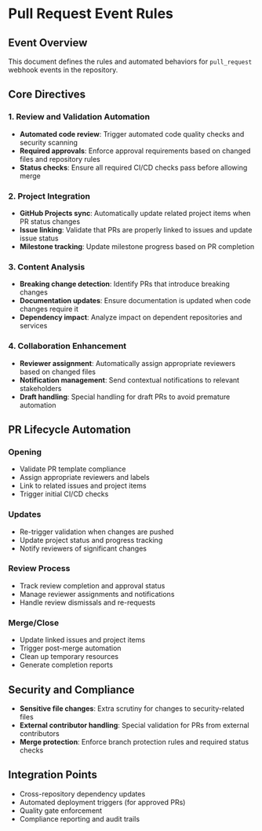 # Pull Request Event Rules

## Event Overview
This document defines the rules and automated behaviors for `pull_request` webhook events in the repository.

## Core Directives

### 1. Review and Validation Automation
- **Automated code review**: Trigger automated code quality checks and security scanning
- **Required approvals**: Enforce approval requirements based on changed files and repository rules
- **Status checks**: Ensure all required CI/CD checks pass before allowing merge

### 2. Project Integration
- **GitHub Projects sync**: Automatically update related project items when PR status changes
- **Issue linking**: Validate that PRs are properly linked to issues and update issue status
- **Milestone tracking**: Update milestone progress based on PR completion

### 3. Content Analysis
- **Breaking change detection**: Identify PRs that introduce breaking changes
- **Documentation updates**: Ensure documentation is updated when code changes require it
- **Dependency impact**: Analyze impact on dependent repositories and services

### 4. Collaboration Enhancement
- **Reviewer assignment**: Automatically assign appropriate reviewers based on changed files
- **Notification management**: Send contextual notifications to relevant stakeholders
- **Draft handling**: Special handling for draft PRs to avoid premature automation

## PR Lifecycle Automation

### Opening
- Validate PR template compliance
- Assign appropriate reviewers and labels
- Link to related issues and project items
- Trigger initial CI/CD checks

### Updates
- Re-trigger validation when changes are pushed
- Update project status and progress tracking
- Notify reviewers of significant changes

### Review Process
- Track review completion and approval status
- Manage reviewer assignments and notifications
- Handle review dismissals and re-requests

### Merge/Close
- Update linked issues and project items
- Trigger post-merge automation
- Clean up temporary resources
- Generate completion reports

## Security and Compliance
- **Sensitive file changes**: Extra scrutiny for changes to security-related files
- **External contributor handling**: Special validation for PRs from external contributors
- **Merge protection**: Enforce branch protection rules and required status checks

## Integration Points
- Cross-repository dependency updates
- Automated deployment triggers (for approved PRs)
- Quality gate enforcement
- Compliance reporting and audit trails